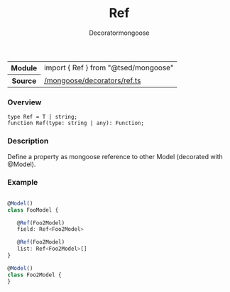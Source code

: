 
<header class="symbol-info-header"><h1 id="ref">Ref</h1><label class="symbol-info-type-label decorator">Decorator</label><label class="api-type-label mongoose" title="mongoose">mongoose</label></header>
<!-- summary -->
<section class="symbol-info"><table class="is-full-width"><tbody><tr><th>Module</th><td><div class="lang-typescript"><span class="token keyword">import</span> { Ref }&nbsp;<span class="token keyword">from</span>&nbsp;<span class="token string">"@tsed/mongoose"</span></div></td></tr><tr><th>Source</th><td><a href="https://github.com/Romakita/ts-express-decorators/blob/v4.28.0/src//mongoose/decorators/ref.ts#L0-L0">/mongoose/decorators/ref.ts</a></td></tr></tbody></table></section>
<!-- overview -->


### Overview


<pre><code class="typescript-lang ">type Ref<T> = T | <span class="token keyword">string</span><span class="token punctuation">;</span>
function <span class="token function">Ref</span><span class="token punctuation">(</span>type<span class="token punctuation">:</span> <span class="token keyword">string</span> | <span class="token keyword">any</span><span class="token punctuation">)</span><span class="token punctuation">:</span> Function<span class="token punctuation">;</span></code></pre>


<!-- Parameters -->

<!-- Description -->


### Description

Define a property as mongoose reference to other Model (decorated with @Model).

### Example

```typescript

@Model()
class FooModel {

   @Ref(Foo2Model)
   field: Ref<Foo2Model>

   @Ref(Foo2Model)
   list: Ref<Foo2Model>[]
}

@Model()
class Foo2Model {
}
```

<!-- Members -->

